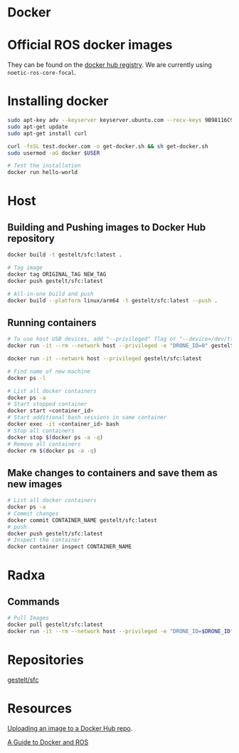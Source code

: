 # Docker

# Official ROS docker images
They can be found on the [docker hub registry](https://registry.hub.docker.com/_/ros/). We are currently using `noetic-ros-core-focal`.

# Installing docker
```bash
sudo apt-key adv --keyserver keyserver.ubuntu.com --recv-keys 9B98116C9AA302C7
sudo apt-get update
sudo apt-get install curl

curl -fsSL test.docker.com -o get-docker.sh && sh get-docker.sh
sudo usermod -aG docker $USER 

# Test the installation
docker run hello-world 
```

# Host

## Building and Pushing images to Docker Hub repository
```bash
docker build -t gestelt/sfc:latest .

# Tag image
docker tag ORIGINAL_TAG NEW_TAG
docker push gestelt/sfc:latest

# All-in-one build and push
docker build --platform linux/arm64 -t gestelt/sfc:latest --push .
```

## Running containers
```bash
# To use host USB devices, add "--privileged" flag or "--device=/dev/ttyAML1"
docker run -it --rm --network host --privileged -e "DRONE_ID=0" gestelt/sfc:latest

docker run -it --network host --privileged gestelt/sfc:latest

# Find name of new machine 
docker ps -l

# List all docker containers
docker ps -a
# Start stopped container
docker start <container_id>
# Start additional bash sessions in same container
docker exec -it <container_id> bash
# Stop all containers
docker stop $(docker ps -a -q)
# Remove all containers
docker rm $(docker ps -a -q)
```

## Make changes to containers and save them as new images
```bash
# List all docker containers
docker ps -a
# Commit changes
docker commit CONTAINER_NAME gestelt/sfc:latest
# push 
docker push gestelt/sfc:latest
# Inspect the container
docker container inspect CONTAINER_NAME
```

# Radxa

## Commands
```bash
# Pull Images
docker pull gestelt/sfc:latest
docker run -it --rm --network host --privileged -e "DRONE_ID=$DRONE_ID" gestelt/sfc:latest
```

# Repositories
[gestelt/sfc](https://hub.docker.com/r/gestelt/sfc)

# Resources
[Uploading an image to a Docker Hub repo](https://docs.docker.com/guides/workshop/04_sharing_app/).

[A Guide to Docker and ROS](https://roboticseabass.com/2021/04/21/docker-and-ros/)